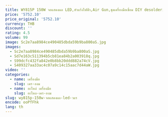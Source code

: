 ```yaml
---
title: WY815P 150W จอแสดงผล LED,หัวแร้งไฟฟ้า,Air Gun,ชุดเครื่องมือเชื่อม DIY desoldering ซ่อม
price: '5752.10'
price_original: '5752.10'
currency: THB
discount: ''
rating: 4.5
volume: 99
image: Sc2e7aa8984ce490485dbda59b9ba800aS.jpg
images:
  - Sc2e7aa8984ce490485dbda59b9ba800aS.jpg
  - Sd7e163c511394b5cb81ea84b2a003918q.jpg
  - S99dcfc432fa842e0b8bb20ddd882a74cV.jpg
  - S409327aa33ac4c07a9c14c15aac7d44aW.jpg
video: ''
categories:
  - name: เครื่องมือ
    slug: เคร-องม
  - name: อะไหล่ เครื่องมือ
    slug: อะไหล-เคร-องม
slug: wy815p-150w-จอแสดงผล-led-วแร
encode: ooPfFhk
lang: th
---
```

  